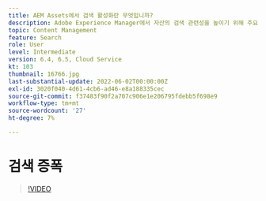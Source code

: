```yaml
---
title: AEM Assets에서 검색 활성화란 무엇입니까?
description: Adobe Experience Manager에서 자산의 검색 관련성을 높이기 위해 주요 단어와 구문을 추가하는 방법을 알아봅니다.
topic: Content Management
feature: Search
role: User
level: Intermediate
version: 6.4, 6.5, Cloud Service
kt: 103
thumbnail: 16766.jpg
last-substantial-update: 2022-06-02T00:00:00Z
exl-id: 3020f040-4d61-4cb6-ad46-e8a188335cec
source-git-commit: f37483f90f2a707c906e1e206795fdebb5f698e9
workflow-type: tm+mt
source-wordcount: '27'
ht-degree: 7%

---
```


# 검색 증폭

>[!VIDEO](https://video.tv.adobe.com/v/16766/?quality=12&learn=on)
